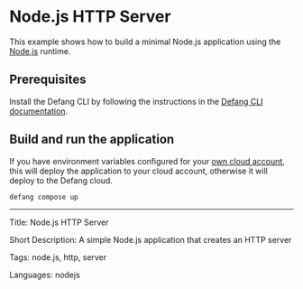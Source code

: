 # Node.js HTTP Server

This example shows how to build a minimal Node.js application using the [Node.js](https://nodejs.org/) runtime.

## Prerequisites

Install the Defang CLI by following the instructions in the [Defang CLI documentation](https://docs.defang.io/docs/getting-started).

## Build and run the application

If you have environment variables configured for your [own cloud account](https://docs.defang.io/docs/concepts/defang-byoc), this will deploy the application to your cloud account, otherwise it will deploy to the Defang cloud.

```sh
defang compose up
```

---

Title: Node.js HTTP Server

Short Description: A simple Node.js application that creates an HTTP server

Tags: node.js, http, server

Languages: nodejs
